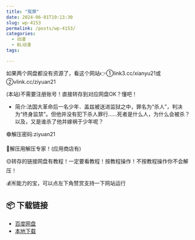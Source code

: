 ```yaml
---
title: "冤罪"
date: 2024-06-01T19:13:30
slug: wp-4153
permalink: /posts/wp-4153/
categories:
  - 动漫
  - BL动漫
tags:

---
```


如果两个网盘都没有资源了，看这个网站👉①link3.cc/xianyu21或②vlink.cc/ziyuan21

(本站)不需要注册账号！直接转存到对应网盘OK？懂吧！

*   简介:法国大革命后一名少年．盖兹被送进监狱之中，罪名为“杀人”，判决为“终身监禁”。但他并没有犯下杀人罪行……死者是什么人，为什么会被杀？以及，又是谁杀了他并嫁祸于少年呢？

🟢解压密码:ziyuan21

🔵解压用解压专家！(应用商店有)

🟡转存的链接网盘有教程！一定要看教程！按教程操作！不按教程操作你不会解压！

💰🈶能力的宝，可以点左下角赞赏支持一下网站运行

## 📦 下载链接
- [百度网盘](https://blziyuan21.com/pay-download/4153?key=118ac3a1d0&down_id=0)
- [本地下载](https://blziyuan21.com/pay-download/4153?key=118ac3a1d0&down_id=1)

